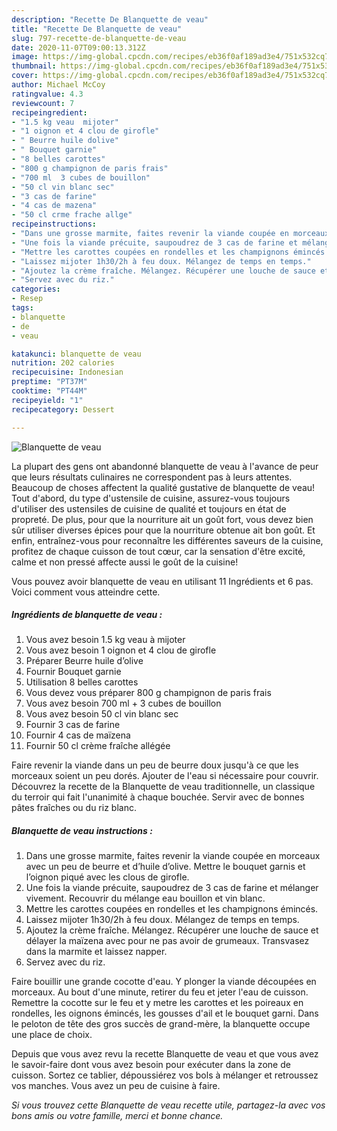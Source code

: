 ```yaml
---
description: "Recette De Blanquette de veau"
title: "Recette De Blanquette de veau"
slug: 797-recette-de-blanquette-de-veau
date: 2020-11-07T09:00:13.312Z
image: https://img-global.cpcdn.com/recipes/eb36f0af189ad3e4/751x532cq70/blanquette-de-veau-photo-principale-de-la-recette.jpg
thumbnail: https://img-global.cpcdn.com/recipes/eb36f0af189ad3e4/751x532cq70/blanquette-de-veau-photo-principale-de-la-recette.jpg
cover: https://img-global.cpcdn.com/recipes/eb36f0af189ad3e4/751x532cq70/blanquette-de-veau-photo-principale-de-la-recette.jpg
author: Michael McCoy
ratingvalue: 4.3
reviewcount: 7
recipeingredient:
- "1.5 kg veau  mijoter"
- "1 oignon et 4 clou de girofle"
- " Beurre huile dolive"
- " Bouquet garnie"
- "8 belles carottes"
- "800 g champignon de paris frais"
- "700 ml  3 cubes de bouillon"
- "50 cl vin blanc sec"
- "3 cas de farine"
- "4 cas de mazena"
- "50 cl crme frache allge"
recipeinstructions:
- "Dans une grosse marmite, faites revenir la viande coupée en morceaux avec un peu de beurre et d’huile d’olive. Mettre le bouquet garnis et l’oignon piqué avec les clous de girofle."
- "Une fois la viande précuite, saupoudrez de 3 cas de farine et mélanger vivement. Recouvrir du mélange eau bouillon et vin blanc."
- "Mettre les carottes coupées en rondelles et les champignons émincés."
- "Laissez mijoter 1h30/2h à feu doux. Mélangez de temps en temps."
- "Ajoutez la crème fraîche. Mélangez. Récupérer une louche de sauce et délayer la maïzena avec pour ne pas avoir de grumeaux. Transvasez dans la marmite et laissez napper."
- "Servez avec du riz."
categories:
- Resep
tags:
- blanquette
- de
- veau

katakunci: blanquette de veau 
nutrition: 202 calories
recipecuisine: Indonesian
preptime: "PT37M"
cooktime: "PT44M"
recipeyield: "1"
recipecategory: Dessert

---
```



![Blanquette de veau](https://img-global.cpcdn.com/recipes/eb36f0af189ad3e4/751x532cq70/blanquette-de-veau-photo-principale-de-la-recette.jpg)

La plupart des gens ont abandonné blanquette de veau à l'avance de peur que leurs résultats culinaires ne correspondent pas à leurs attentes. Beaucoup de choses affectent la qualité gustative de blanquette de veau! Tout d'abord, du type d'ustensile de cuisine, assurez-vous toujours d'utiliser des ustensiles de cuisine de qualité et toujours en état de propreté. De plus, pour que la nourriture ait un goût fort, vous devez bien sûr utiliser diverses épices pour que la nourriture obtenue ait bon goût. Et enfin, entraînez-vous pour reconnaître les différentes saveurs de la cuisine, profitez de chaque cuisson de tout cœur, car la sensation d'être excité, calme et non pressé affecte aussi le goût de la cuisine!

<!--inarticleads1-->

Vous pouvez avoir blanquette de veau en utilisant 11 Ingrédients et 6 pas. Voici comment vous atteindre cette.

##### Ingrédients de blanquette de veau :

1. Vous avez besoin 1.5 kg veau à mijoter
1. Vous avez besoin 1 oignon et 4 clou de girofle
1. Préparer  Beurre huile d’olive
1. Fournir  Bouquet garnie
1. Utilisation 8 belles carottes
1. Vous devez vous préparer 800 g champignon de paris frais
1. Vous avez besoin 700 ml + 3 cubes de bouillon
1. Vous avez besoin 50 cl vin blanc sec
1. Fournir 3 cas de farine
1. Fournir 4 cas de maïzena
1. Fournir 50 cl crème fraîche allégée


Faire revenir la viande dans un peu de beurre doux jusqu&#39;à ce que les morceaux soient un peu dorés. Ajouter de l&#39;eau si nécessaire pour couvrir. Découvrez la recette de la Blanquette de veau traditionnelle, un classique du terroir qui fait l&#39;unanimité à chaque bouchée. Servir avec de bonnes pâtes fraîches ou du riz blanc. 

<!--inarticleads2-->

##### Blanquette de veau instructions :

1. Dans une grosse marmite, faites revenir la viande coupée en morceaux avec un peu de beurre et d’huile d’olive. Mettre le bouquet garnis et l’oignon piqué avec les clous de girofle.
1. Une fois la viande précuite, saupoudrez de 3 cas de farine et mélanger vivement. Recouvrir du mélange eau bouillon et vin blanc.
1. Mettre les carottes coupées en rondelles et les champignons émincés.
1. Laissez mijoter 1h30/2h à feu doux. Mélangez de temps en temps.
1. Ajoutez la crème fraîche. Mélangez. Récupérer une louche de sauce et délayer la maïzena avec pour ne pas avoir de grumeaux. Transvasez dans la marmite et laissez napper.
1. Servez avec du riz.


Faire bouillir une grande cocotte d&#39;eau. Y plonger la viande découpées en morceaux. Au bout d&#39;une minute, retirer du feu et jeter l&#39;eau de cuisson. Remettre la cocotte sur le feu et y metre les carottes et les poireaux en rondelles, les oignons émincés, les gousses d&#39;ail et le bouquet garni. Dans le peloton de tête des gros succès de grand-mère, la blanquette occupe une place de choix. 

<!--inarticleads1-->

<p>
Depuis que vous avez revu la recette Blanquette de veau et que vous avez le savoir-faire dont vous avez besoin pour exécuter dans la zone de cuisson. Sortez ce tablier, dépoussiérez vos bols à mélanger et retroussez vos manches. Vous avez un peu de cuisine à faire.
</p>

<p>
<i>Si vous trouvez cette Blanquette de veau recette utile, partagez-la avec vos bons amis ou votre famille, merci et bonne chance.</i>
</p>
